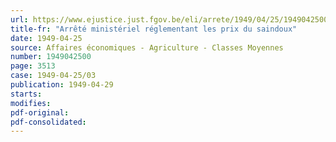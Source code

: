 ```yaml
---
url: https://www.ejustice.just.fgov.be/eli/arrete/1949/04/25/1949042500/justel
title-fr: "Arrêté ministériel réglementant les prix du saindoux"
date: 1949-04-25
source: Affaires économiques - Agriculture - Classes Moyennes
number: 1949042500
page: 3513
case: 1949-04-25/03
publication: 1949-04-29
starts:
modifies:
pdf-original:
pdf-consolidated:
---
```


